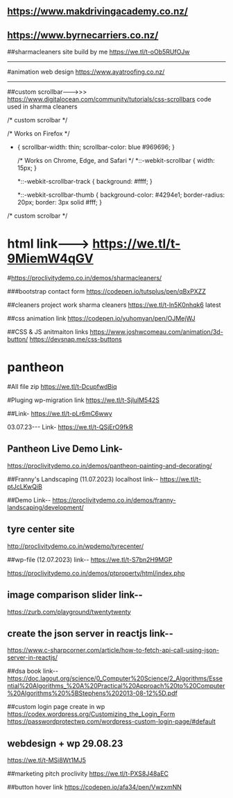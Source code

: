 ## https://www.makdrivingacademy.co.nz/
## https://www.byrnecarriers.co.nz/



##sharmacleaners site build by me
https://we.tl/t-oOb5RUfOJw
___________________________________________________

#animation web design
https://www.ayatroofing.co.nz/
______

##custom scrollbar--->>> https://www.digitalocean.com/community/tutorials/css-scrollbars
code used in sharma cleaners


/* custom scrolbar */

/* Works on Firefox */
* {
    scrollbar-width: thin;
    scrollbar-color: blue #969696;
  }
  
  /* Works on Chrome, Edge, and Safari */
  *::-webkit-scrollbar {
    width: 15px;
  }
  
  *::-webkit-scrollbar-track {
    background: #ffff;
  }
  
  *::-webkit-scrollbar-thumb {
    background-color: #4294e1;
    border-radius: 20px;
    border: 3px solid #fff;
  }

/* custom scrolbar */





# html link---> https://we.tl/t-9MiemW4qGV
#https://proclivitydemo.co.in/demos/sharmacleaners/

###bootstrap contact form
https://codepen.io/tutsplus/pen/qBxPXZZ


##cleaners project work sharma cleaners
https://we.tl/t-ln5K0nhqk6      latest



##css animation link
https://codepen.io/yuhomyan/pen/OJMejWJ


##CSS & JS anitmaiton links
https://www.joshwcomeau.com/animation/3d-button/
https://devsnap.me/css-buttons






# pantheon

#All file zip
https://we.tl/t-DcupfwdBiq


#Pluging wp-migration link
https://we.tl/t-SjlulM542S

##Link-
https://we.tl/t-pLr6mC6wwy

03.07.23--- Link-
https://we.tl/t-QSjErO9fkR

## Pantheon Live Demo Link-
https://proclivitydemo.co.in/demos/pantheon-painting-and-decorating/


##Franny's Landscaping (11.07.2023) localhost link--
https://we.tl/t-ptJcLKwQiB

##Demo Link--
https://proclivitydemo.co.in/demos/franny-landscaping/development/


## tyre center site 
http://proclivitydemo.co.in/wpdemo/tyrecenter/





##wp-file (12.07.2023) link--
https://we.tl/t-S7bn2H9MGP


https://proclivitydemo.co.in/demos/ptproperty/html/index.php


## image comparison slider link--
https://zurb.com/playground/twentytwenty


## create the json server in reactjs link--
https://www.c-sharpcorner.com/article/how-to-fetch-api-call-using-json-server-in-reactjs/


##dsa book link--
https://doc.lagout.org/science/0_Computer%20Science/2_Algorithms/Essential%20Algorithms_%20A%20Practical%20Approach%20to%20Computer%20Algorithms%20%5BStephens%202013-08-12%5D.pdf


##custom login page create in wp
https://codex.wordpress.org/Customizing_the_Login_Form
https://passwordprotectwp.com/wordpress-custom-login-page/#default



## webdesign + wp  29.08.23
https://we.tl/t-MSi8Wt1MJ5

##marketing pitch proclivity
https://we.tl/t-PXS8J48aEC


##button hover link
https://codepen.io/afa34/pen/VwzxmNN






